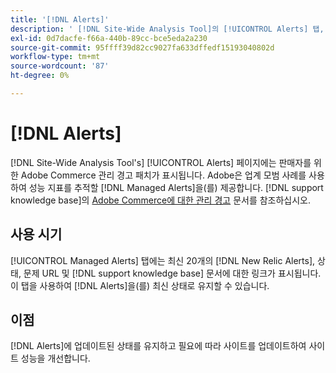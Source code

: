 ```yaml
---
title: '[!DNL Alerts]'
description: ' [!DNL Site-Wide Analysis Tool]의 [!UICONTROL Alerts] 탭, 사용 시기 및 이점을 알아봅니다.'
exl-id: 0d7dacfe-f66a-440b-89cc-bce5eda2a230
source-git-commit: 95ffff39d82cc9027fa633dffedf15193040802d
workflow-type: tm+mt
source-wordcount: '87'
ht-degree: 0%

---
```


# [!DNL Alerts]

[!DNL Site-Wide Analysis Tool's] [!UICONTROL Alerts] 페이지에는 판매자를 위한 Adobe Commerce 관리 경고 패치가 표시됩니다. Adobe은 업계 모범 사례를 사용하여 성능 지표를 추적할 [!DNL Managed Alerts]을(를) 제공합니다. [!DNL support knowledge base]의 [Adobe Commerce에 대한 관리 경고](https://support.magento.com/hc/en-us/articles/360045806832-Managed-alerts-for-Adobe-Commerce) 문서를 참조하십시오.

## 사용 시기

[!UICONTROL Managed Alerts] 탭에는 최신 20개의 [!DNL New Relic Alerts], 상태, 문제 URL 및 [!DNL support knowledge base] 문서에 대한 링크가 표시됩니다. 이 탭을 사용하여 [!DNL Alerts]을(를) 최신 상태로 유지할 수 있습니다.

## 이점

[!DNL Alerts]에 업데이트된 상태를 유지하고 필요에 따라 사이트를 업데이트하여 사이트 성능을 개선합니다.
